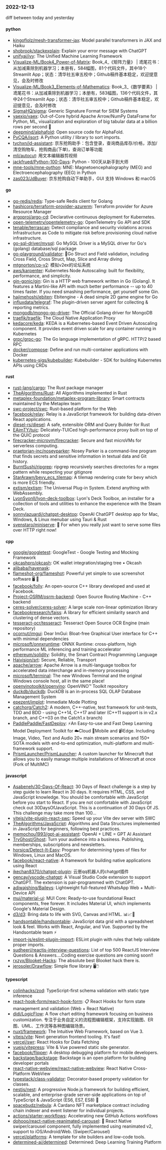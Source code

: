 ### 2022-12-13
diff between today and yesterday

#### python
* [kingoflolz/mesh-transformer-jax](https://github.com/kingoflolz/mesh-transformer-jax): Model parallel transformers in JAX and Haiku
* [shobrook/stackexplain](https://github.com/shobrook/stackexplain): Explain your error message with ChatGPT
* [unifyai/ivy](https://github.com/unifyai/ivy): The Unified Machine Learning Framework
* [Visualize-ML/Book4_Power-of-Matrix](https://github.com/Visualize-ML/Book4_Power-of-Matrix): Book_4_《矩阵力量》 | 鸢尾花书：从加减乘除到机器学习；本册有，584幅图，81个代码文件，其中18个Streamlit App；状态：清华社五审五校中；Github稿件基本稳定，欢迎提意见，会及时修改
* [Visualize-ML/Book3_Elements-of-Mathematics](https://github.com/Visualize-ML/Book3_Elements-of-Mathematics): Book_3_《数学要素》 | 鸢尾花书：从加减乘除到机器学习；本册有，583幅图，136个代码文件，其中24个Streamlit App；状态：清华社五审五校中；Github稿件基本稳定，欢迎提意见，会及时修改
* [SigmaHQ/sigma](https://github.com/SigmaHQ/sigma): Generic Signature Format for SIEM Systems
* [vaexio/vaex](https://github.com/vaexio/vaex): Out-of-Core hybrid Apache Arrow/NumPy DataFrame for Python, ML, visualization and exploration of big tabular data at a billion rows per second 🚀
* [deepmind/alphafold](https://github.com/deepmind/alphafold): Open source code for AlphaFold.
* [PyCQA/isort](https://github.com/PyCQA/isort): A Python utility / library to sort imports.
* [tychxn/jd-assistant](https://github.com/tychxn/jd-assistant): 京东抢购助手：包含登录，查询商品库存/价格，添加/清空购物车，抢购商品(下单)，查询订单等功能
* [mli/autocut](https://github.com/mli/autocut): 用文本编辑器剪视频
* [jackfrued/Python-100-Days](https://github.com/jackfrued/Python-100-Days): Python - 100天从新手到大师
* [mne-tools/mne-python](https://github.com/mne-tools/mne-python): MNE: Magnetoencephalography (MEG) and Electroencephalography (EEG) in Python
* [zas023/JdBuyer](https://github.com/zas023/JdBuyer): 京东抢购自动下单助手，GUI 支持 Windows 和 macOS

#### go
* [go-redis/redis](https://github.com/go-redis/redis): Type-safe Redis client for Golang
* [hashicorp/terraform-provider-azurerm](https://github.com/hashicorp/terraform-provider-azurerm): Terraform provider for Azure Resource Manager
* [argoproj/argo-cd](https://github.com/argoproj/argo-cd): Declarative continuous deployment for Kubernetes.
* [open-telemetry/opentelemetry-go](https://github.com/open-telemetry/opentelemetry-go): OpenTelemetry Go API and SDK
* [tenable/terrascan](https://github.com/tenable/terrascan): Detect compliance and security violations across Infrastructure as Code to mitigate risk before provisioning cloud native infrastructure.
* [go-sql-driver/mysql](https://github.com/go-sql-driver/mysql): Go MySQL Driver is a MySQL driver for Go's (golang) database/sql package
* [go-playground/validator](https://github.com/go-playground/validator): 💯Go Struct and Field validation, including Cross Field, Cross Struct, Map, Slice and Array diving
* [mtgnorton/cp-v2](https://github.com/mtgnorton/cp-v2): 模拟v2ex的论坛系统
* [aws/karpenter](https://github.com/aws/karpenter): Kubernetes Node Autoscaling: built for flexibility, performance, and simplicity.
* [gin-gonic/gin](https://github.com/gin-gonic/gin): Gin is a HTTP web framework written in Go (Golang). It features a Martini-like API with much better performance -- up to 40 times faster. If you need smashing performance, get yourself some Gin.
* [hajimehoshi/ebiten](https://github.com/hajimehoshi/ebiten): Ebitengine - A dead simple 2D game engine for Go
* [influxdata/telegraf](https://github.com/influxdata/telegraf): The plugin-driven server agent for collecting & reporting metrics.
* [mongodb/mongo-go-driver](https://github.com/mongodb/mongo-go-driver): The Official Golang driver for MongoDB
* [traefik/traefik](https://github.com/traefik/traefik): The Cloud Native Application Proxy
* [kedacore/keda](https://github.com/kedacore/keda): KEDA is a Kubernetes-based Event Driven Autoscaling component. It provides event driven scale for any container running in Kubernetes
* [grpc/grpc-go](https://github.com/grpc/grpc-go): The Go language implementation of gRPC. HTTP/2 based RPC
* [docker/compose](https://github.com/docker/compose): Define and run multi-container applications with Docker
* [kubernetes-sigs/kubebuilder](https://github.com/kubernetes-sigs/kubebuilder): Kubebuilder - SDK for building Kubernetes APIs using CRDs

#### rust
* [rust-lang/cargo](https://github.com/rust-lang/cargo): The Rust package manager
* [TheAlgorithms/Rust](https://github.com/TheAlgorithms/Rust): All Algorithms implemented in Rust
* [metaplex-foundation/metaplex-program-library](https://github.com/metaplex-foundation/metaplex-program-library): Smart contracts maintained by the Metaplex team
* [swc-project/swc](https://github.com/swc-project/swc): Rust-based platform for the Web
* [facebook/relay](https://github.com/facebook/relay): Relay is a JavaScript framework for building data-driven React applications.
* [diesel-rs/diesel](https://github.com/diesel-rs/diesel): A safe, extensible ORM and Query Builder for Rust
* [EAimTY/tuic](https://github.com/EAimTY/tuic): Delicately-TUICed high-performance proxy built on top of the QUIC protocol
* [firecracker-microvm/firecracker](https://github.com/firecracker-microvm/firecracker): Secure and fast microVMs for serverless computing.
* [praetorian-inc/noseyparker](https://github.com/praetorian-inc/noseyparker): Nosey Parker is a command-line program that finds secrets and sensitive information in textual data and Git history.
* [BurntSushi/ripgrep](https://github.com/BurntSushi/ripgrep): ripgrep recursively searches directories for a regex pattern while respecting your gitignore
* [StarArawn/bevy_ecs_tilemap](https://github.com/StarArawn/bevy_ecs_tilemap): A tilemap rendering crate for bevy which is more ECS friendly.
* [extism/extism](https://github.com/extism/extism): The Universal Plug-in System. Extend anything with WebAssembly.
* [LyonSyonII/lyon-deck-toolbox](https://github.com/LyonSyonII/lyon-deck-toolbox): Lyon's Deck Toolbox, an installer for a collection of tools and utilities to enhance the experience with the Steam Deck.
* [sonnylazuardi/chatgpt-desktop](https://github.com/sonnylazuardi/chatgpt-desktop): OpenAI ChatGPT desktop app for Mac, Windows, & Linux menubar using Tauri & Rust
* [svenstaro/miniserve](https://github.com/svenstaro/miniserve): 🌟 For when you really just want to serve some files over HTTP right now!

#### cpp
* [google/googletest](https://github.com/google/googletest): GoogleTest - Google Testing and Mocking Framework
* [okcashpro/okcash](https://github.com/okcashpro/okcash): OK wallet integration/staging tree • Okcash
* [alibaba/havenask](https://github.com/alibaba/havenask): 
* [flameshot-org/flameshot](https://github.com/flameshot-org/flameshot): Powerful yet simple to use screenshot software 🖥️ 📸
* [facebook/folly](https://github.com/facebook/folly): An open-source C++ library developed and used at Facebook.
* [Project-OSRM/osrm-backend](https://github.com/Project-OSRM/osrm-backend): Open Source Routing Machine - C++ backend
* [ceres-solver/ceres-solver](https://github.com/ceres-solver/ceres-solver): A large scale non-linear optimization library
* [facebookresearch/faiss](https://github.com/facebookresearch/faiss): A library for efficient similarity search and clustering of dense vectors.
* [tesseract-ocr/tesseract](https://github.com/tesseract-ocr/tesseract): Tesseract Open Source OCR Engine (main repository)
* [ocornut/imgui](https://github.com/ocornut/imgui): Dear ImGui: Bloat-free Graphical User interface for C++ with minimal dependencies
* [microsoft/onnxruntime](https://github.com/microsoft/onnxruntime): ONNX Runtime: cross-platform, high performance ML inferencing and training accelerator
* [ethereum/solidity](https://github.com/ethereum/solidity): Solidity, the Smart Contract Programming Language
* [Haivision/srt](https://github.com/Haivision/srt): Secure, Reliable, Transport
* [apache/arrow](https://github.com/apache/arrow): Apache Arrow is a multi-language toolbox for accelerated data interchange and in-memory processing
* [microsoft/terminal](https://github.com/microsoft/terminal): The new Windows Terminal and the original Windows console host, all in the same place!
* [openvinotoolkit/openvino](https://github.com/openvinotoolkit/openvino): OpenVINO™ Toolkit repository
* [duckdb/duckdb](https://github.com/duckdb/duckdb): DuckDB is an in-process SQL OLAP Database Management System
* [epezent/implot](https://github.com/epezent/implot): Immediate Mode Plotting
* [catchorg/Catch2](https://github.com/catchorg/Catch2): A modern, C++-native, test framework for unit-tests, TDD and BDD - using C++14, C++17 and later (C++11 support is in v2.x branch, and C++03 on the Catch1.x branch)
* [PaddlePaddle/FastDeploy](https://github.com/PaddlePaddle/FastDeploy): ⚡️An Easy-to-use and Fast Deep Learning Model Deployment Toolkit for ☁️Cloud 📱Mobile and 📹Edge. Including Image, Video, Text and Audio 20+ main stream scenarios and 150+ SOTA models with end-to-end optimization, multi-platform and multi-framework support.
* [PrismLauncher/PrismLauncher](https://github.com/PrismLauncher/PrismLauncher): A custom launcher for Minecraft that allows you to easily manage multiple installations of Minecraft at once (Fork of MultiMC)

#### javascript
* [Asabeneh/30-Days-Of-React](https://github.com/Asabeneh/30-Days-Of-React): 30 Days of React challenge is a step by step guide to learn React in 30 days. It requires HTML, CSS, and JavaScript knowledge. You should be comfortable with JavaScript before you start to React. If you are not comfortable with JavaScript check out 30DaysOfJavaScript. This is a continuation of 30 Days Of JS. This challenge may take more than 100…
* [vitejs/vite-plugin-react-swc](https://github.com/vitejs/vite-plugin-react-swc): Speed up your Vite dev server with SWC
* [TheAlgorithms/JavaScript](https://github.com/TheAlgorithms/JavaScript): Algorithms and Data Structures implemented in JavaScript for beginners, following best practices.
* [memochou1993/gpt-ai-assistant](https://github.com/memochou1993/gpt-ai-assistant): OpenAI + LINE = GPT AI Assistant
* [TryGhost/Ghost](https://github.com/TryGhost/Ghost): Turn your audience into a business. Publishing, memberships, subscriptions and newsletters.
* [horsicq/Detect-It-Easy](https://github.com/horsicq/Detect-It-Easy): Program for determining types of files for Windows, Linux and MacOS.
* [facebook/react-native](https://github.com/facebook/react-native): A framework for building native applications using React
* [ikechan8370/chatgpt-plugin](https://github.com/ikechan8370/chatgpt-plugin): 云崽qq机器人的chatgpt插件
* [gencay/vscode-chatgpt](https://github.com/gencay/vscode-chatgpt): A Visual Studio Code extension to support ChatGPT. The extension is pair-programmed with ChatGPT.
* [adiwajshing/Baileys](https://github.com/adiwajshing/Baileys): Lightweight full-featured WhatsApp Web + Multi-Device API
* [mui/material-ui](https://github.com/mui/material-ui): MUI Core: Ready-to-use foundational React components, free forever. It includes Material UI, which implements Google's Material Design.
* [d3/d3](https://github.com/d3/d3): Bring data to life with SVG, Canvas and HTML. 📊📈🎉
* [handsontable/handsontable](https://github.com/handsontable/handsontable): JavaScript data grid with a spreadsheet look & feel. Works with React, Angular, and Vue. Supported by the Handsontable team ⚡
* [import-js/eslint-plugin-import](https://github.com/import-js/eslint-plugin-import): ESLint plugin with rules that help validate proper imports.
* [sudheerj/reactjs-interview-questions](https://github.com/sudheerj/reactjs-interview-questions): List of top 500 ReactJS Interview Questions & Answers....Coding exercise questions are coming soon!!
* [rxzyx/Blooket-Hacks](https://github.com/rxzyx/Blooket-Hacks): The absolute best Blooket hack there is.
* [jerosoler/Drawflow](https://github.com/jerosoler/Drawflow): Simple flow library 🖥️🖱️

#### typescript
* [colinhacks/zod](https://github.com/colinhacks/zod): TypeScript-first schema validation with static type inference
* [react-hook-form/react-hook-form](https://github.com/react-hook-form/react-hook-form): 📋 React Hooks for form state management and validation (Web + React Native)
* [didi/LogicFlow](https://github.com/didi/LogicFlow): A flow chart editing framework focusing on business customization. 专注于业务自定义的流程图编辑框架，支持实现脑图、ER图、UML、工作流等各种图编辑场景。
* [nuxt/framework](https://github.com/nuxt/framework): The Intuitive Web Framework, based on Vue 3.
* [vitejs/vite](https://github.com/vitejs/vite): Next generation frontend tooling. It's fast!
* [vercel/swr](https://github.com/vercel/swr): React Hooks for Data Fetching
* [vuejs/vitepress](https://github.com/vuejs/vitepress): Vite & Vue powered static site generator.
* [facebook/flipper](https://github.com/facebook/flipper): A desktop debugging platform for mobile developers.
* [backstage/backstage](https://github.com/backstage/backstage): Backstage is an open platform for building developer portals
* [react-native-webview/react-native-webview](https://github.com/react-native-webview/react-native-webview): React Native Cross-Platform WebView
* [typestack/class-validator](https://github.com/typestack/class-validator): Decorator-based property validation for classes.
* [nestjs/nest](https://github.com/nestjs/nest): A progressive Node.js framework for building efficient, scalable, and enterprise-grade server-side applications on top of TypeScript & JavaScript (ES6, ES7, ES8) 🚀
* [spacebudz/nebula](https://github.com/spacebudz/nebula): A Cardano NFT marketplace contract including chain indexer and event listener for individual projects.
* [actions/starter-workflows](https://github.com/actions/starter-workflows): Accelerating new GitHub Actions workflows
* [dohooo/react-native-reanimated-carousel](https://github.com/dohooo/react-native-reanimated-carousel): 🎠 React Native swiper/carousel component, fully implemented using reanimated v2, support to iOS/Android/Web. (Swiper/Carousel)
* [vercel/platforms](https://github.com/vercel/platforms): A template for site builders and low-code tools.
* [determined-ai/determined](https://github.com/determined-ai/determined): Determined: Deep Learning Training Platform
